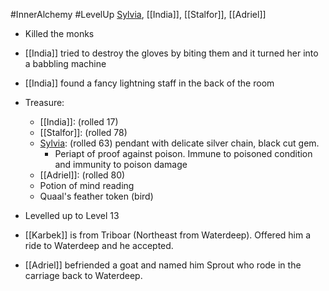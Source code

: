 #InnerAlchemy #LevelUp
[Sylvia](Sylvia.md), [[India]], [[Stalfor]], [[Adriel]]

- Killed the monks
- [[India]] tried to destroy the gloves by biting them and it turned her into a babbling machine
- [[India]] found a fancy lightning staff in the back of the room
- Treasure:
	- [[India]]: (rolled 17)
	- [[Stalfor]]: (rolled 78)
	- [Sylvia](Sylvia.md): (rolled 63) pendant with delicate silver chain, black cut gem.
		- Periapt of proof against poison. Immune to poisoned condition and immunity to poison damage
	- [[Adriel]]: (rolled 80)
	- Potion of mind reading
	- Quaal's feather token (bird)

- Levelled up to Level 13
- [[Karbek]] is from Triboar (Northeast from Waterdeep). Offered him a ride to Waterdeep and he accepted.
- [[Adriel]] befriended a goat and named him Sprout who rode in the carriage back to Waterdeep.